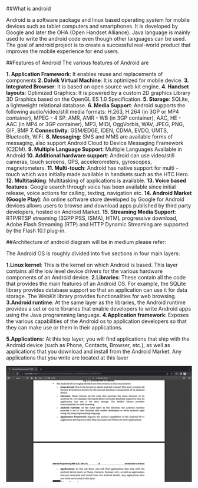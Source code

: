 ##What is android

Android is a software package and linux based operating system for mobile devices such as tablet computers and smartphones.
It is developed by Google and later the OHA (Open Handset Alliance). Java language is mainly used to write the android code even though other languages can be used.
The goal of android project is to create a successful real-world product that improves the mobile experience for end users.

##Features of Android
The various features of Android are

**1. Application Framework**: It enables reuse and replacements of components
**2. Dalvik Virtual Machine**: It is optimized for mobile device.
**3. Integrated Browser**: It is based on open source web kit engine.
**4. Handset layouts**: Optimized Graphics: It is powered by a custom 2D graphics
Library 3D Graphics based on the OpenGL ES 1.0 Specification.
**5. Storage**: SQLite, a lightweight relational database.
**6. Media Support**: Android supports the following audio/video/still media formats:
H.263, H.264 (in 3GP or MP4 container), MPEG - 4 SP. AMR, AMR - WB (in 3GP
container), AAC, HE - AAC (in MP4 or 3GP container), MP3, MIDI, OggVorbis,
WAV, JPEG, PNG, GIF, BMP
**7. Connectivity**: GSM/EDGE, IDEN, CDMA, EVDO, UMTS, Bluetooth, WiFi.
**8. Messaging**: SMS and MMS are available forms of messaging, also support
Android Cloud to Device Messaging Framework (C2DM).
**9. Multiple Language Support**: Multiple Languages Available in Android
**10. Additional hardware support**: Android can use video/still cameras, touch
screens, GPS, accelerometers, gyroscopes, magnetometers.
**11. Multi-touch**: Android has native support for multi - touch which was initially
made available in handsets such as the HTC Hero.
**12. Multitasking**: Multitasking of applications is available.
**13. Voice based features**: Google search through voice has been available since
initial release, voice actions for calling, texting, navigation etc.
**14. Android Market (Google Play)**: An online software store developed by Google for
Android devices allows users to browse and download apps published by third
party developers, hosted on Android Market.
**15. Streaming Media Support**: RTP/RTSP streaming (3GPP PSS, ISMA), HTML
progressive download, Adobe Flash Streaming (RTP) and HTTP Dynamic
Streaming are supported by the Flash 10.1 plug-in.

##Architecture of android
diagram will be in medium please refer:

The Android OS is roughly divided into five sections in four main layers:

**1.Linux kernel**: This is the kernel on which Android is based. This layer contains all
the low level device drivers for the various hardware components of an Android
device.
**2.Libraries**: These contain all the code that provides the main features of an
Android OS. For example, the SQLite library provides database support so that an
application can use it for data storage. The WebKit library provides functionalities for web browsing.
**3.Android runtime**: At the same layer as the libraries, the Android runtime
provides a set or core libraries that enable developers to write Android apps
using the Java programming language.
**4.Application framework**: Exposes the various capabilities of the Android os to
application developers so that they can make use or them in their applications.

**5.Applications**: At this top layer, you will find applications that ship with the
Android device (such as Phone, Contacts, Browser, etc.), as well as applications
that you download and install from the Android Market. Any applications that
you write are located at this laver

<img src="demo.png">
